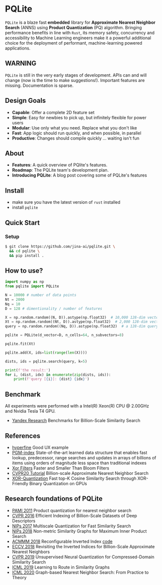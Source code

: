 # PQLite

`PQLite` is a blaze fast **embedded** library for **Approximate Nearest Neighbor Search** (ANNS) using **Product Quantization** (PQ) algorithm.
Bringing performance benefits in line with `Rust`, its memory safety, concurrency and accessibility to Machine Learning engineers make it a powerful additional choice for the deployment of performant, machine-learning powered applications.

## WARNING

`PQLite` is still in the very early stages of development. APIs can and will change (now is the time to make suggestions!). Important features are missing. Documentation is sparse.


## Design Goals

- **Capable**: Offer a complete 2D feature set
- **Simple**: Easy for newbies to pick up, but infinitely flexible for power users
- **Modular**: Use only what you need. Replace what you don't like
- **Fast**: App logic should run quickly, and when possible, in parallel
- **Productive**: Changes should compile quickly ... waiting isn't fun

## About

- **Features**: A quick overview of PQlite's features.
- **Roadmap**: The PQLite team's development plan.
- **Introducing PQLite**: A blog post covering some of PQLite's features

## Install

- make sure you have the latest version of `rust` installed
- install `pqlite`

## Quick Start

### Setup

```bash
$ git clone https://github.com/jina-ai/pqlite.git \
  && cd pqlite \
  && pip install .
```
## How to use?

```python
import numpy as np
from pqlite import PQLite

N = 10000 # number of data points
Nt = 2000
Nq = 10
D = 128 # dimentionality / number of features

X = np.random.random((N, D)).astype(np.float32)  # 10,000 128-dim vectors to be indexed
Xt = np.random.random((Nt, D)).astype(np.float32)  # 2,000 128-dim vectors for training
query = np.random.random((Nq, D)).astype(np.float32)  # a 128-dim query vector

pqlite = PQLite(d_vector=D, n_cells=64, n_subvectors=8)

pqlite.fit(Xt)

pqlite.add(X, ids=list(range(len(X))))

dists, ids = pqlite.search(query, k=5)

print(f'the result:')
for i, (dist, idx) in enumerate(zip(dists, ids)):
    print(f'query [{i}]: {dist} {idx}')
```

## Benchmark

All experiments were performed with a Intel(R) Xeon(R) CPU @ 2.00GHz and Nvidia Tesla T4 GPU.

- [Yandex Research](https://research.yandex.com/datasets/biganns) Benchmarks for Billion-Scale Similarity Search



## References

- [hyperfine](https://github.com/sharkdp/hyperfine) Good UX example
- [PGM-index](https://github.com/gvinciguerra/PGM-index) State-of-the-art learned data structure that enables fast lookup, predecessor, range searches and updates in arrays of billions of items using orders of magnitude less space than traditional indexes
- [Xor Filters](https://lemire.me/blog/2019/12/19/xor-filters-faster-and-smaller-than-bloom-filters/) Faster and Smaller Than Bloom Filters
- [CVPR20 Tutorial](https://www.youtube.com/watch?v=SKrHs03i08Q&list=PLKQB14e0EJUWaTnwgQogJ3nSLzEFNn9d8&t=849s) Billion-scale Approximate Nearest Neighbor Search
- [XOR-Quantization](https://arxiv.org/pdf/2008.02002.pdf) Fast top-K Cosine Similarity Search through XOR-Friendly Binary Quantization on GPUs

## Research foundations of PQLite

- [PAMI 2011](https://hal.inria.fr/inria-00514462v1/document) Product quantization for nearest neighbor search
- [CVPR 2016](https://research.yandex.com/publications/138) Efficient Indexing of Billion-Scale Datasets of Deep Descriptors
- [NIPs 2017](https://papers.nips.cc/paper/2017/file/b6617980ce90f637e68c3ebe8b9be745-Paper.pdf) Multiscale Quantization for Fast Similarity Search
- [NIPs 2018](https://research.yandex.com/publications/187) Non-metric Similarity Graphs for Maximum Inner Product Search
- [ACMMM 2018](https://arxiv.org/abs/1808.03969) Reconfigurable Inverted Index [code](https://github.com/matsui528/rii)
- [ECCV 2018](https://arxiv.org/abs/1802.02422) Revisiting the Inverted Indices for Billion-Scale Approximate Nearest Neighbors
- [CVPR 2019](https://research.yandex.com/publications/196) Unsupervised Neural Quantization for Compressed-Domain Similarity Search
- [ICML 2019](https://research.yandex.com/publications/188) Learning to Route in Similarity Graphs
- [ICML 2020](https://research.yandex.com/publications/280) Graph-based Nearest Neighbor Search: From Practice to Theory
